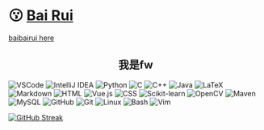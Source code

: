 

  <h1>😗 <a href="https://baibairui.github.io/">Bai Rui</a></h1>
  <a href="https://blog.csdn.net/bairui6666?spm=1011.2648.3001.5343">baibairui here</a>
<h2><center> 我是fw </center> </h2>
  <div class="icons">
    <img src="https://skillicons.dev/icons?i=vscode" alt="VSCode">
    <img src="https://skillicons.dev/icons?i=idea" alt="IntelliJ IDEA">
    <img src="https://skillicons.dev/icons?i=py" alt="Python">
    <img src="https://skillicons.dev/icons?i=c" alt="C">
    <img src="https://skillicons.dev/icons?i=cpp" alt="C++">
    <img src="https://skillicons.dev/icons?i=java" alt="Java">
    <img src="https://skillicons.dev/icons?i=latex" alt="LaTeX">
    <img src="https://skillicons.dev/icons?i=md" alt="Markdown">
    <img src="https://skillicons.dev/icons?i=html" alt="HTML">
    <img src="https://skillicons.dev/icons?i=vue" alt="Vue.js">
    <img src="https://skillicons.dev/icons?i=css" alt="CSS">
    <img src="https://skillicons.dev/icons?i=sklearn" alt="Scikit-learn">
    <img src="https://skillicons.dev/icons?i=opencv" alt="OpenCV">
    <img src="https://skillicons.dev/icons?i=maven" alt="Maven">
    <img src="https://skillicons.dev/icons?i=mysql" alt="MySQL">
    <img src="https://skillicons.dev/icons?i=github" alt="GitHub">
    <img src="https://skillicons.dev/icons?i=git" alt="Git">
    <img src="https://skillicons.dev/icons?i=linux" alt="Linux">
    <img src="https://skillicons.dev/icons?i=bash" alt="Bash">
    <img src="https://skillicons.dev/icons?i=vim" alt="Vim">
  </div>
</body>
</html>

[![GitHub Streak](https://github-readme-streak-stats.herokuapp.com/?user=baibairui)](https://git.io/streak-stats)




